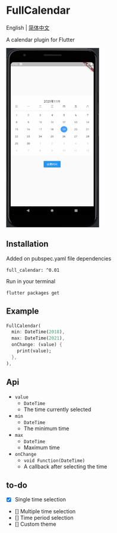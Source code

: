 # FullCalendar

English | [简体中文](./README-ZH-CN.md)

A calendar plugin for Flutter

<img src="./preview/preview-01.gif" width=250 height=480/>

## Installation
Added on pubspec.yaml file dependencies
```
full_calendar: ^0.01
```

Run in your terminal
```
flutter packages get
```

## Example
```dart
FullCalendar(
  min: DateTime(2018),
  max: DateTime(2021),
  onChange: (value) {
    print(value);
  },
),
```

## Api
- ```value```
  - ```DateTime```
  - The time currently selected
- ```min```
  - ```DateTime```
  - The minimum time
- ```max```
  - ```DateTime```
  - Maximum time
- ```onChange```
  - ```void Function(DateTime)```
  - A callback after selecting the time

## to-do
- [x] Single time selection
- [] Multiple time selection
- [] Time period selection
- [] Custom theme
